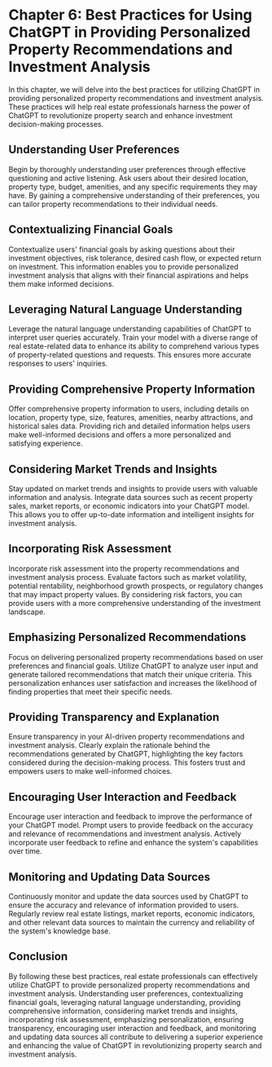 Chapter 6: Best Practices for Using ChatGPT in Providing Personalized Property Recommendations and Investment Analysis
======================================================================================================================

In this chapter, we will delve into the best practices for utilizing ChatGPT in providing personalized property recommendations and investment analysis. These practices will help real estate professionals harness the power of ChatGPT to revolutionize property search and enhance investment decision-making processes.

Understanding User Preferences
------------------------------

Begin by thoroughly understanding user preferences through effective questioning and active listening. Ask users about their desired location, property type, budget, amenities, and any specific requirements they may have. By gaining a comprehensive understanding of their preferences, you can tailor property recommendations to their individual needs.

Contextualizing Financial Goals
-------------------------------

Contextualize users' financial goals by asking questions about their investment objectives, risk tolerance, desired cash flow, or expected return on investment. This information enables you to provide personalized investment analysis that aligns with their financial aspirations and helps them make informed decisions.

Leveraging Natural Language Understanding
-----------------------------------------

Leverage the natural language understanding capabilities of ChatGPT to interpret user queries accurately. Train your model with a diverse range of real estate-related data to enhance its ability to comprehend various types of property-related questions and requests. This ensures more accurate responses to users' inquiries.

Providing Comprehensive Property Information
--------------------------------------------

Offer comprehensive property information to users, including details on location, property type, size, features, amenities, nearby attractions, and historical sales data. Providing rich and detailed information helps users make well-informed decisions and offers a more personalized and satisfying experience.

Considering Market Trends and Insights
--------------------------------------

Stay updated on market trends and insights to provide users with valuable information and analysis. Integrate data sources such as recent property sales, market reports, or economic indicators into your ChatGPT model. This allows you to offer up-to-date information and intelligent insights for investment analysis.

Incorporating Risk Assessment
-----------------------------

Incorporate risk assessment into the property recommendations and investment analysis process. Evaluate factors such as market volatility, potential rentability, neighborhood growth prospects, or regulatory changes that may impact property values. By considering risk factors, you can provide users with a more comprehensive understanding of the investment landscape.

Emphasizing Personalized Recommendations
----------------------------------------

Focus on delivering personalized property recommendations based on user preferences and financial goals. Utilize ChatGPT to analyze user input and generate tailored recommendations that match their unique criteria. This personalization enhances user satisfaction and increases the likelihood of finding properties that meet their specific needs.

Providing Transparency and Explanation
--------------------------------------

Ensure transparency in your AI-driven property recommendations and investment analysis. Clearly explain the rationale behind the recommendations generated by ChatGPT, highlighting the key factors considered during the decision-making process. This fosters trust and empowers users to make well-informed choices.

Encouraging User Interaction and Feedback
-----------------------------------------

Encourage user interaction and feedback to improve the performance of your ChatGPT model. Prompt users to provide feedback on the accuracy and relevance of recommendations and investment analysis. Actively incorporate user feedback to refine and enhance the system's capabilities over time.

Monitoring and Updating Data Sources
------------------------------------

Continuously monitor and update the data sources used by ChatGPT to ensure the accuracy and relevance of information provided to users. Regularly review real estate listings, market reports, economic indicators, and other relevant data sources to maintain the currency and reliability of the system's knowledge base.

Conclusion
----------

By following these best practices, real estate professionals can effectively utilize ChatGPT to provide personalized property recommendations and investment analysis. Understanding user preferences, contextualizing financial goals, leveraging natural language understanding, providing comprehensive information, considering market trends and insights, incorporating risk assessment, emphasizing personalization, ensuring transparency, encouraging user interaction and feedback, and monitoring and updating data sources all contribute to delivering a superior experience and enhancing the value of ChatGPT in revolutionizing property search and investment analysis.
